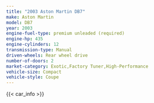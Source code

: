 ```yaml
---
title: "2003 Aston Martin DB7"
make: Aston Martin
model: DB7
year: 2003
engine-fuel-type: premium unleaded (required)
engine-hp: 435
engine-cylinders: 12
transmission-type: Manual
driven-wheels: Rear wheel drive
number-of-doors: 2
market-category: Exotic,Factory Tuner,High-Performance
vehicle-size: Compact
vehicle-style: Coupe
---
```


{{< car_info >}}
